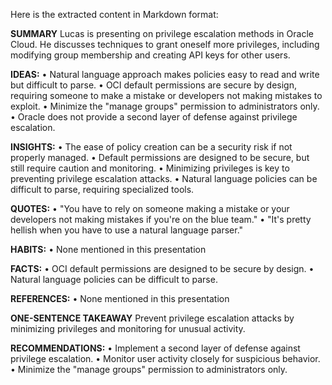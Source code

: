 Here is the extracted content in Markdown format:

**SUMMARY**
Lucas is presenting on privilege escalation methods in Oracle Cloud. He discusses techniques to grant oneself more privileges, including modifying group membership and creating API keys for other users.

**IDEAS:**
• Natural language approach makes policies easy to read and write but difficult to parse.
• OCI default permissions are secure by design, requiring someone to make a mistake or developers not making mistakes to exploit.
• Minimize the "manage groups" permission to administrators only.
• Oracle does not provide a second layer of defense against privilege escalation.

**INSIGHTS:**
• The ease of policy creation can be a security risk if not properly managed.
• Default permissions are designed to be secure, but still require caution and monitoring.
• Minimizing privileges is key to preventing privilege escalation attacks.
• Natural language policies can be difficult to parse, requiring specialized tools.

**QUOTES:**
• "You have to rely on someone making a mistake or your developers not making mistakes if you're on the blue team."
• "It's pretty hellish when you have to use a natural language parser."

**HABITS:**
• None mentioned in this presentation

**FACTS:**
• OCI default permissions are designed to be secure by design.
• Natural language policies can be difficult to parse.

**REFERENCES:**
• None mentioned in this presentation

**ONE-SENTENCE TAKEAWAY**
Prevent privilege escalation attacks by minimizing privileges and monitoring for unusual activity.

**RECOMMENDATIONS:**
• Implement a second layer of defense against privilege escalation.
• Monitor user activity closely for suspicious behavior.
• Minimize the "manage groups" permission to administrators only.

